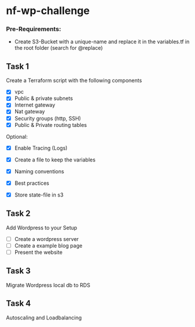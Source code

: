 # nf-wp-challenge

### Pre-Requirements:
- Create S3-Bucket with a unique-name and replace it in the variables.tf in the root folder (search for @replace)


## Task 1

Create a Terraform script with the following components

- [x] vpc
- [x] Public & private subnets
- [x] Internet gateway
- [x] Nat gateway
- [x] Security groups (http, SSH)
- [x] Public & Private routing tables

Optional:

- [x] Enable Tracing (Logs)
- [x] Create a file to keep the variables
- [x] Naming conventions
- [x] Best practices
- [x] Store state-file in s3


## Task 2

Add Wordpress to your Setup

- [ ] Create a wordpress server
- [ ] Create a example blog page
- [ ] Present the website

## Task 3

Migrate Wordpress local db to RDS

## Task 4

Autoscaling and Loadbalancing
